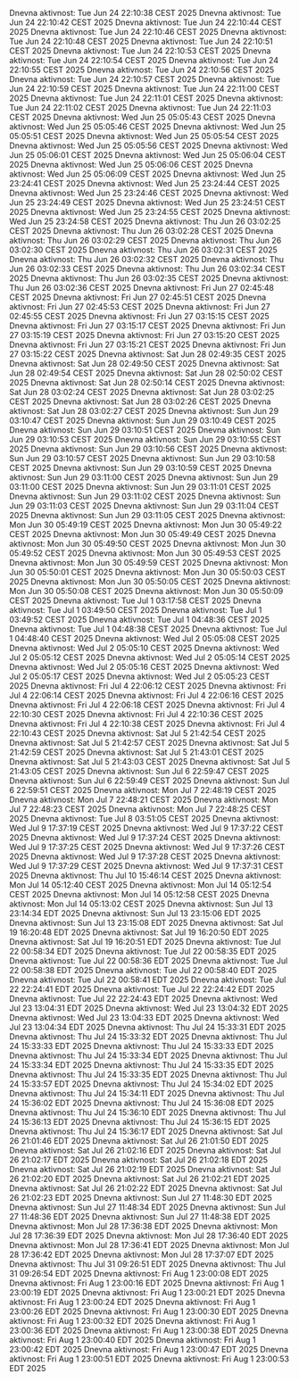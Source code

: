 Dnevna aktivnost: Tue Jun 24 22:10:38 CEST 2025
Dnevna aktivnost: Tue Jun 24 22:10:42 CEST 2025
Dnevna aktivnost: Tue Jun 24 22:10:44 CEST 2025
Dnevna aktivnost: Tue Jun 24 22:10:46 CEST 2025
Dnevna aktivnost: Tue Jun 24 22:10:48 CEST 2025
Dnevna aktivnost: Tue Jun 24 22:10:51 CEST 2025
Dnevna aktivnost: Tue Jun 24 22:10:53 CEST 2025
Dnevna aktivnost: Tue Jun 24 22:10:54 CEST 2025
Dnevna aktivnost: Tue Jun 24 22:10:55 CEST 2025
Dnevna aktivnost: Tue Jun 24 22:10:56 CEST 2025
Dnevna aktivnost: Tue Jun 24 22:10:57 CEST 2025
Dnevna aktivnost: Tue Jun 24 22:10:59 CEST 2025
Dnevna aktivnost: Tue Jun 24 22:11:00 CEST 2025
Dnevna aktivnost: Tue Jun 24 22:11:01 CEST 2025
Dnevna aktivnost: Tue Jun 24 22:11:02 CEST 2025
Dnevna aktivnost: Tue Jun 24 22:11:03 CEST 2025
Dnevna aktivnost: Wed Jun 25 05:05:43 CEST 2025
Dnevna aktivnost: Wed Jun 25 05:05:46 CEST 2025
Dnevna aktivnost: Wed Jun 25 05:05:51 CEST 2025
Dnevna aktivnost: Wed Jun 25 05:05:54 CEST 2025
Dnevna aktivnost: Wed Jun 25 05:05:56 CEST 2025
Dnevna aktivnost: Wed Jun 25 05:06:01 CEST 2025
Dnevna aktivnost: Wed Jun 25 05:06:04 CEST 2025
Dnevna aktivnost: Wed Jun 25 05:06:06 CEST 2025
Dnevna aktivnost: Wed Jun 25 05:06:09 CEST 2025
Dnevna aktivnost: Wed Jun 25 23:24:41 CEST 2025
Dnevna aktivnost: Wed Jun 25 23:24:44 CEST 2025
Dnevna aktivnost: Wed Jun 25 23:24:46 CEST 2025
Dnevna aktivnost: Wed Jun 25 23:24:49 CEST 2025
Dnevna aktivnost: Wed Jun 25 23:24:51 CEST 2025
Dnevna aktivnost: Wed Jun 25 23:24:55 CEST 2025
Dnevna aktivnost: Wed Jun 25 23:24:58 CEST 2025
Dnevna aktivnost: Thu Jun 26 03:02:25 CEST 2025
Dnevna aktivnost: Thu Jun 26 03:02:28 CEST 2025
Dnevna aktivnost: Thu Jun 26 03:02:29 CEST 2025
Dnevna aktivnost: Thu Jun 26 03:02:30 CEST 2025
Dnevna aktivnost: Thu Jun 26 03:02:31 CEST 2025
Dnevna aktivnost: Thu Jun 26 03:02:32 CEST 2025
Dnevna aktivnost: Thu Jun 26 03:02:33 CEST 2025
Dnevna aktivnost: Thu Jun 26 03:02:34 CEST 2025
Dnevna aktivnost: Thu Jun 26 03:02:35 CEST 2025
Dnevna aktivnost: Thu Jun 26 03:02:36 CEST 2025
Dnevna aktivnost: Fri Jun 27 02:45:48 CEST 2025
Dnevna aktivnost: Fri Jun 27 02:45:51 CEST 2025
Dnevna aktivnost: Fri Jun 27 02:45:53 CEST 2025
Dnevna aktivnost: Fri Jun 27 02:45:55 CEST 2025
Dnevna aktivnost: Fri Jun 27 03:15:15 CEST 2025
Dnevna aktivnost: Fri Jun 27 03:15:17 CEST 2025
Dnevna aktivnost: Fri Jun 27 03:15:19 CEST 2025
Dnevna aktivnost: Fri Jun 27 03:15:20 CEST 2025
Dnevna aktivnost: Fri Jun 27 03:15:21 CEST 2025
Dnevna aktivnost: Fri Jun 27 03:15:22 CEST 2025
Dnevna aktivnost: Sat Jun 28 02:49:35 CEST 2025
Dnevna aktivnost: Sat Jun 28 02:49:50 CEST 2025
Dnevna aktivnost: Sat Jun 28 02:49:54 CEST 2025
Dnevna aktivnost: Sat Jun 28 02:50:02 CEST 2025
Dnevna aktivnost: Sat Jun 28 02:50:14 CEST 2025
Dnevna aktivnost: Sat Jun 28 03:02:24 CEST 2025
Dnevna aktivnost: Sat Jun 28 03:02:25 CEST 2025
Dnevna aktivnost: Sat Jun 28 03:02:26 CEST 2025
Dnevna aktivnost: Sat Jun 28 03:02:27 CEST 2025
Dnevna aktivnost: Sun Jun 29 03:10:47 CEST 2025
Dnevna aktivnost: Sun Jun 29 03:10:49 CEST 2025
Dnevna aktivnost: Sun Jun 29 03:10:51 CEST 2025
Dnevna aktivnost: Sun Jun 29 03:10:53 CEST 2025
Dnevna aktivnost: Sun Jun 29 03:10:55 CEST 2025
Dnevna aktivnost: Sun Jun 29 03:10:56 CEST 2025
Dnevna aktivnost: Sun Jun 29 03:10:57 CEST 2025
Dnevna aktivnost: Sun Jun 29 03:10:58 CEST 2025
Dnevna aktivnost: Sun Jun 29 03:10:59 CEST 2025
Dnevna aktivnost: Sun Jun 29 03:11:00 CEST 2025
Dnevna aktivnost: Sun Jun 29 03:11:00 CEST 2025
Dnevna aktivnost: Sun Jun 29 03:11:01 CEST 2025
Dnevna aktivnost: Sun Jun 29 03:11:02 CEST 2025
Dnevna aktivnost: Sun Jun 29 03:11:03 CEST 2025
Dnevna aktivnost: Sun Jun 29 03:11:04 CEST 2025
Dnevna aktivnost: Sun Jun 29 03:11:05 CEST 2025
Dnevna aktivnost: Mon Jun 30 05:49:19 CEST 2025
Dnevna aktivnost: Mon Jun 30 05:49:22 CEST 2025
Dnevna aktivnost: Mon Jun 30 05:49:49 CEST 2025
Dnevna aktivnost: Mon Jun 30 05:49:50 CEST 2025
Dnevna aktivnost: Mon Jun 30 05:49:52 CEST 2025
Dnevna aktivnost: Mon Jun 30 05:49:53 CEST 2025
Dnevna aktivnost: Mon Jun 30 05:49:59 CEST 2025
Dnevna aktivnost: Mon Jun 30 05:50:01 CEST 2025
Dnevna aktivnost: Mon Jun 30 05:50:03 CEST 2025
Dnevna aktivnost: Mon Jun 30 05:50:05 CEST 2025
Dnevna aktivnost: Mon Jun 30 05:50:08 CEST 2025
Dnevna aktivnost: Mon Jun 30 05:50:09 CEST 2025
Dnevna aktivnost: Tue Jul  1 03:17:58 CEST 2025
Dnevna aktivnost: Tue Jul  1 03:49:50 CEST 2025
Dnevna aktivnost: Tue Jul  1 03:49:52 CEST 2025
Dnevna aktivnost: Tue Jul  1 04:48:36 CEST 2025
Dnevna aktivnost: Tue Jul  1 04:48:38 CEST 2025
Dnevna aktivnost: Tue Jul  1 04:48:40 CEST 2025
Dnevna aktivnost: Wed Jul  2 05:05:08 CEST 2025
Dnevna aktivnost: Wed Jul  2 05:05:10 CEST 2025
Dnevna aktivnost: Wed Jul  2 05:05:12 CEST 2025
Dnevna aktivnost: Wed Jul  2 05:05:14 CEST 2025
Dnevna aktivnost: Wed Jul  2 05:05:16 CEST 2025
Dnevna aktivnost: Wed Jul  2 05:05:17 CEST 2025
Dnevna aktivnost: Wed Jul  2 05:05:23 CEST 2025
Dnevna aktivnost: Fri Jul  4 22:06:12 CEST 2025
Dnevna aktivnost: Fri Jul  4 22:06:14 CEST 2025
Dnevna aktivnost: Fri Jul  4 22:06:16 CEST 2025
Dnevna aktivnost: Fri Jul  4 22:06:18 CEST 2025
Dnevna aktivnost: Fri Jul  4 22:10:30 CEST 2025
Dnevna aktivnost: Fri Jul  4 22:10:36 CEST 2025
Dnevna aktivnost: Fri Jul  4 22:10:38 CEST 2025
Dnevna aktivnost: Fri Jul  4 22:10:43 CEST 2025
Dnevna aktivnost: Sat Jul  5 21:42:54 CEST 2025
Dnevna aktivnost: Sat Jul  5 21:42:57 CEST 2025
Dnevna aktivnost: Sat Jul  5 21:42:59 CEST 2025
Dnevna aktivnost: Sat Jul  5 21:43:01 CEST 2025
Dnevna aktivnost: Sat Jul  5 21:43:03 CEST 2025
Dnevna aktivnost: Sat Jul  5 21:43:05 CEST 2025
Dnevna aktivnost: Sun Jul  6 22:59:47 CEST 2025
Dnevna aktivnost: Sun Jul  6 22:59:49 CEST 2025
Dnevna aktivnost: Sun Jul  6 22:59:51 CEST 2025
Dnevna aktivnost: Mon Jul  7 22:48:19 CEST 2025
Dnevna aktivnost: Mon Jul  7 22:48:21 CEST 2025
Dnevna aktivnost: Mon Jul  7 22:48:23 CEST 2025
Dnevna aktivnost: Mon Jul  7 22:48:25 CEST 2025
Dnevna aktivnost: Tue Jul  8 03:51:05 CEST 2025
Dnevna aktivnost: Wed Jul  9 17:37:19 CEST 2025
Dnevna aktivnost: Wed Jul  9 17:37:22 CEST 2025
Dnevna aktivnost: Wed Jul  9 17:37:24 CEST 2025
Dnevna aktivnost: Wed Jul  9 17:37:25 CEST 2025
Dnevna aktivnost: Wed Jul  9 17:37:26 CEST 2025
Dnevna aktivnost: Wed Jul  9 17:37:28 CEST 2025
Dnevna aktivnost: Wed Jul  9 17:37:29 CEST 2025
Dnevna aktivnost: Wed Jul  9 17:37:31 CEST 2025
Dnevna aktivnost: Thu Jul 10 15:46:14 CEST 2025
Dnevna aktivnost: Mon Jul 14 05:12:40 CEST 2025
Dnevna aktivnost: Mon Jul 14 05:12:54 CEST 2025
Dnevna aktivnost: Mon Jul 14 05:12:58 CEST 2025
Dnevna aktivnost: Mon Jul 14 05:13:02 CEST 2025
Dnevna aktivnost: Sun Jul 13 23:14:34 EDT 2025
Dnevna aktivnost: Sun Jul 13 23:15:06 EDT 2025
Dnevna aktivnost: Sun Jul 13 23:15:08 EDT 2025
Dnevna aktivnost: Sat Jul 19 16:20:48 EDT 2025
Dnevna aktivnost: Sat Jul 19 16:20:50 EDT 2025
Dnevna aktivnost: Sat Jul 19 16:20:51 EDT 2025
Dnevna aktivnost: Tue Jul 22 00:58:34 EDT 2025
Dnevna aktivnost: Tue Jul 22 00:58:35 EDT 2025
Dnevna aktivnost: Tue Jul 22 00:58:36 EDT 2025
Dnevna aktivnost: Tue Jul 22 00:58:38 EDT 2025
Dnevna aktivnost: Tue Jul 22 00:58:40 EDT 2025
Dnevna aktivnost: Tue Jul 22 00:58:41 EDT 2025
Dnevna aktivnost: Tue Jul 22 22:24:41 EDT 2025
Dnevna aktivnost: Tue Jul 22 22:24:42 EDT 2025
Dnevna aktivnost: Tue Jul 22 22:24:43 EDT 2025
Dnevna aktivnost: Wed Jul 23 13:04:31 EDT 2025
Dnevna aktivnost: Wed Jul 23 13:04:32 EDT 2025
Dnevna aktivnost: Wed Jul 23 13:04:33 EDT 2025
Dnevna aktivnost: Wed Jul 23 13:04:34 EDT 2025
Dnevna aktivnost: Thu Jul 24 15:33:31 EDT 2025
Dnevna aktivnost: Thu Jul 24 15:33:32 EDT 2025
Dnevna aktivnost: Thu Jul 24 15:33:33 EDT 2025
Dnevna aktivnost: Thu Jul 24 15:33:33 EDT 2025
Dnevna aktivnost: Thu Jul 24 15:33:34 EDT 2025
Dnevna aktivnost: Thu Jul 24 15:33:34 EDT 2025
Dnevna aktivnost: Thu Jul 24 15:33:35 EDT 2025
Dnevna aktivnost: Thu Jul 24 15:33:35 EDT 2025
Dnevna aktivnost: Thu Jul 24 15:33:57 EDT 2025
Dnevna aktivnost: Thu Jul 24 15:34:02 EDT 2025
Dnevna aktivnost: Thu Jul 24 15:34:11 EDT 2025
Dnevna aktivnost: Thu Jul 24 15:36:02 EDT 2025
Dnevna aktivnost: Thu Jul 24 15:36:08 EDT 2025
Dnevna aktivnost: Thu Jul 24 15:36:10 EDT 2025
Dnevna aktivnost: Thu Jul 24 15:36:13 EDT 2025
Dnevna aktivnost: Thu Jul 24 15:36:15 EDT 2025
Dnevna aktivnost: Thu Jul 24 15:36:17 EDT 2025
Dnevna aktivnost: Sat Jul 26 21:01:46 EDT 2025
Dnevna aktivnost: Sat Jul 26 21:01:50 EDT 2025
Dnevna aktivnost: Sat Jul 26 21:02:16 EDT 2025
Dnevna aktivnost: Sat Jul 26 21:02:17 EDT 2025
Dnevna aktivnost: Sat Jul 26 21:02:18 EDT 2025
Dnevna aktivnost: Sat Jul 26 21:02:19 EDT 2025
Dnevna aktivnost: Sat Jul 26 21:02:20 EDT 2025
Dnevna aktivnost: Sat Jul 26 21:02:21 EDT 2025
Dnevna aktivnost: Sat Jul 26 21:02:22 EDT 2025
Dnevna aktivnost: Sat Jul 26 21:02:23 EDT 2025
Dnevna aktivnost: Sun Jul 27 11:48:30 EDT 2025
Dnevna aktivnost: Sun Jul 27 11:48:34 EDT 2025
Dnevna aktivnost: Sun Jul 27 11:48:36 EDT 2025
Dnevna aktivnost: Sun Jul 27 11:48:38 EDT 2025
Dnevna aktivnost: Mon Jul 28 17:36:38 EDT 2025
Dnevna aktivnost: Mon Jul 28 17:36:39 EDT 2025
Dnevna aktivnost: Mon Jul 28 17:36:40 EDT 2025
Dnevna aktivnost: Mon Jul 28 17:36:41 EDT 2025
Dnevna aktivnost: Mon Jul 28 17:36:42 EDT 2025
Dnevna aktivnost: Mon Jul 28 17:37:07 EDT 2025
Dnevna aktivnost: Thu Jul 31 09:26:51 EDT 2025
Dnevna aktivnost: Thu Jul 31 09:26:54 EDT 2025
Dnevna aktivnost: Fri Aug  1 23:00:08 EDT 2025
Dnevna aktivnost: Fri Aug  1 23:00:16 EDT 2025
Dnevna aktivnost: Fri Aug  1 23:00:19 EDT 2025
Dnevna aktivnost: Fri Aug  1 23:00:21 EDT 2025
Dnevna aktivnost: Fri Aug  1 23:00:24 EDT 2025
Dnevna aktivnost: Fri Aug  1 23:00:26 EDT 2025
Dnevna aktivnost: Fri Aug  1 23:00:30 EDT 2025
Dnevna aktivnost: Fri Aug  1 23:00:32 EDT 2025
Dnevna aktivnost: Fri Aug  1 23:00:36 EDT 2025
Dnevna aktivnost: Fri Aug  1 23:00:38 EDT 2025
Dnevna aktivnost: Fri Aug  1 23:00:40 EDT 2025
Dnevna aktivnost: Fri Aug  1 23:00:42 EDT 2025
Dnevna aktivnost: Fri Aug  1 23:00:47 EDT 2025
Dnevna aktivnost: Fri Aug  1 23:00:51 EDT 2025
Dnevna aktivnost: Fri Aug  1 23:00:53 EDT 2025
